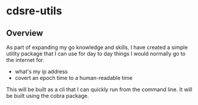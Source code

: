 # cdsre-utils

## Overview
As part of expanding my go knowledge and skills, I have created a simple utility package that I can use for day to day 
things I would normally go to the internet for.

* what's my ip address
* covert an epoch time to a human-readable time

This will be built as a cli that I can quickly run from the command line. It will be built using the cobra package.